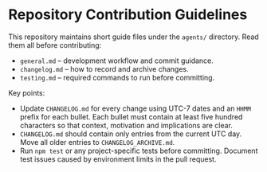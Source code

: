 # Repository Contribution Guidelines

This repository maintains short guide files under the `agents/` directory.
Read them all before contributing:

- `general.md` – development workflow and commit guidance.
- `changelog.md` – how to record and archive changes.
- `testing.md` – required commands to run before committing.

Key points:

- Update `CHANGELOG.md` for every change using UTC-7 dates and an `HHMM` prefix for each bullet. Each bullet must contain at least five hundred characters so that context, motivation and implications are clear.
- `CHANGELOG.md` should contain only entries from the current UTC day. Move all older entries to `CHANGELOG_ARCHIVE.md`.
- Run `npm test` or any project-specific tests before committing. Document test issues caused by environment limits in the pull request.


